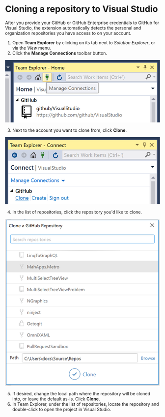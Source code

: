 # Cloning a repository to Visual Studio

After you provide your GitHub or GitHub Enterprise credentials to GitHub for Visual Studio, the extension automatically detects the personal and organization repositories you have access to on your account.

1. Open **Team Explorer** by clicking on its tab next to *Solution Explorer*, or via the *View* menu.
2. Click the **Manage Connections** toolbar button.

![image](images/manage-connections.png)

3. Next to the account you want to clone from, click **Clone**.

![image](images/clone-link.png)

4. In the list of repositories, click the repository you'd like to clone.

![image](images/clone-dialog.png)

5. If desired, change the local path where the repository will be cloned into, or leave the default as-is. Click **Clone**.
6. In Team Explorer, under the list of repositories, locate the repository and double-click to open the project in Visual Studio.

